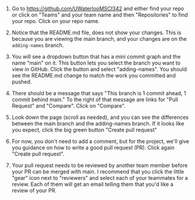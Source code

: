 1. Go to https://github.com/UWaterlooMSCI342 and either find your repo or click on "Teams" and your team name and then "Repositories" to find your repo.  Click on your repo name.

1. Notice that the README.md file, does not show your changes.  This is because you are viewing the main branch, and your changes are on the `adding-names` branch.

1. You will see a dropdown button that has a mini commit graph and the name "main" on it.  This button lets you select the branch you want to view in GitHub.  Click the button and select "adding-names".  You should see the README.md change to match the work you committed and pushed. 

1. There should be a message that says "This branch is 1 commit ahead, 1 commit behind main."  To the right of that message are links for "Pull Request" and "Compare".  Click on "Compare".

1. Look down the page (scroll as needed), and you can see the differences between the main branch and the adding-names branch.  If it looks like you expect, click the big green button "Create pull request"

1. For now, you don't need to add a comment, but for the project, we'll give you guidance on how to write a good pull request (PR).  Click again "Create pull request".

1. Your pull request needs to be reviewed by another team member before your PR can be merged with main.  I recommend that you click the little "gear" icon next to "reviewers" and select each of your teammates for a review.  Each of them will get an email telling them that you'd like a review of your PR.  

